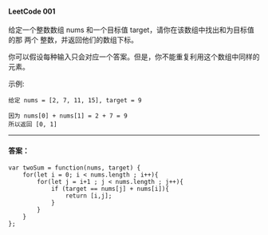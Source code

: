 #### LeetCode 001

给定一个整数数组 nums 和一个目标值 target，请你在该数组中找出和为目标值的那 两个 整数，并返回他们的数组下标。

你可以假设每种输入只会对应一个答案。但是，你不能重复利用这个数组中同样的元素。

示例:



    给定 nums = [2, 7, 11, 15], target = 9
    
    因为 nums[0] + nums[1] = 2 + 7 = 9
    所以返回 [0, 1]


****** 

#### 答案：

    var twoSum = function(nums, target) {
        for(let i = 0; i < nums.length ; i++){
            for(let j = i+1 ; j < nums.length ; j++){
                if (target == nums[j] + nums[i]){
                    return [i,j];
                }
            }
        }
    };
    
